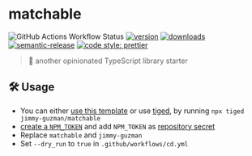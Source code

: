 # matchable

![GitHub Actions Workflow Status](https://img.shields.io/github/actions/workflow/status/jimmy-guzman/matchable/cd.yml?style=flat-square&logo=github-actions)
[![version](https://img.shields.io/npm/v/matchable.svg?logo=npm&style=flat-square)](https://www.npmjs.com/package/matchable)
[![downloads](https://img.shields.io/npm/dm/matchable.svg?logo=npm&style=flat-square)](http://www.npmtrends.com/matchable)
[![semantic-release](https://img.shields.io/badge/%20%20%F0%9F%93%A6%F0%9F%9A%80-semantic--release-e10079.svg?style=flat-square)](https://semantic-release.gitbook.io/semantic-release)
[![code style: prettier](https://img.shields.io/badge/code_style-prettier-ff69b4.svg?style=flat-square&logo=prettier)](https://github.com/prettier/prettier)

> 🍱 another opinionated TypeScript library starter

## 🛠️ Usage

- You can either [use this template](https://github.com/jimmy-guzman/matchable/generate) or use [tiged](https://github.com/tiged/tiged), by running `npx tiged jimmy-guzman/matchable`
- [create a `NPM_TOKEN`](https://docs.npmjs.com/about-access-tokens) and add `NPM_TOKEN` as [repository secret](https://docs.github.com/en/actions/reference/encrypted-secrets#creating-encrypted-secrets-for-a-repository)
- Replace `matchable` and `jimmy-guzman`
- Set `--dry_run` to `true` in `.github/workflows/cd.yml`
